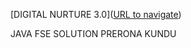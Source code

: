 
[DIGITAL NURTURE 3.0]([URL to navigate](https://github.com/trinity2040/Digital-Nurture-3.0))

JAVA FSE SOLUTION 
PRERONA KUNDU 
